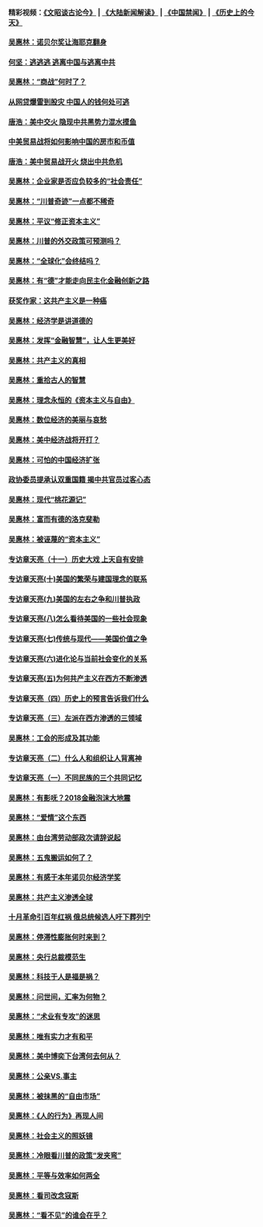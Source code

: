 #### 精彩视频：[《文昭谈古论今》](https://github.com/gfw-breaker/wenzhao/blob/master/README.md?t=12290331) | [《大陆新闻解读》](https://github.com/gfw-breaker/ntdtv-comedy/blob/master/README.md?t=12290331) | [《中国禁闻》](https://github.com/gfw-breaker/ntdtv-news/blob/master/README.md?t=12290331) | [《历史上的今天》](https://github.com/gfw-breaker/today-in-history/blob/master/README.md?t=12290331) 

#### [吴惠林：诺贝尔奖让海耶克翻身](../pages/nsc423/n10890049.md?t=12290331) 

#### [何坚：逃逃逃 逃离中国与逃离中共](../pages/nsc423/n10592891.md?t=12290331) 

#### [吴惠林：“商战”何时了？](../pages/nsc423/n10573558.md?t=12290331) 

#### [从网贷爆雷到股灾 中国人的钱何处可逃](../pages/nsc423/n10572800.md?t=12290331) 

#### [唐浩：美中交火 隐现中共黑势力混水摸鱼](../pages/nsc423/n10544040.md?t=12290331) 

#### [中美贸易战将如何影响中国的房市和币值](../pages/nsc423/n10543697.md?t=12290331) 

#### [唐浩：美中贸易战开火 烧出中共危机](../pages/nsc423/n10540126.md?t=12290331) 

#### [吴惠林：企业家是否应负较多的“社会责任”](../pages/nsc423/n10535022.md?t=12290331) 

#### [吴惠林：“川普奇迹”一点都不稀奇](../pages/nsc423/n10512808.md?t=12290331) 

#### [吴惠林：平议“修正资本主义”](../pages/nsc423/n10495724.md?t=12290331) 

#### [吴惠林：川普的外交政策可预测吗？](../pages/nsc423/n10462387.md?t=12290331) 

#### [吴惠林：“全球化”会终结吗？](../pages/nsc423/n10452838.md?t=12290331) 

#### [吴惠林：有“德”才能走向民主化金融创新之路](../pages/nsc423/n10432292.md?t=12290331) 

#### [获奖作家：这共产主义是一种癌](../pages/nsc423/n10431541.md?t=12290331) 

#### [吴惠林：经济学是讲道德的](../pages/nsc423/n10398014.md?t=12290331) 

#### [吴惠林：发挥“金融智慧”，让人生更美好](../pages/nsc423/n10375019.md?t=12290331) 

#### [吴惠林：共产主义的真相](../pages/nsc423/n10351394.md?t=12290331) 

#### [吴惠林：重拾古人的智慧](../pages/nsc423/n10337691.md?t=12290331) 

#### [吴惠林：理念永恒的《资本主义与自由》](../pages/nsc423/n10316274.md?t=12290331) 

#### [吴惠林：数位经济的美丽与哀愁](../pages/nsc423/n10292946.md?t=12290331) 

#### [吴惠林：美中经济战将开打？](../pages/nsc423/n10258825.md?t=12290331) 

#### [吴惠林：可怕的中国经济扩张](../pages/nsc423/n10219147.md?t=12290331) 

#### [政协委员提承认双重国籍 揭中共官员过客心态](../pages/nsc423/n10208809.md?t=12290331) 

#### [吴惠林：现代“桃花源记”](../pages/nsc423/n10185234.md?t=12290331) 

#### [吴惠林：富而有德的洛克斐勒](../pages/nsc423/n10142264.md?t=12290331) 

#### [吴惠林：被诬蔑的“资本主义”](../pages/nsc423/n10124816.md?t=12290331) 

#### [专访章天亮（十一）历史大戏 上天自有安排](../pages/nsc423/n10094905.md?t=12290331) 

#### [专访章天亮(十)美国的繁荣与建国理念的联系](../pages/nsc423/n10094899.md?t=12290331) 

#### [专访章天亮(九)美国的左右之争和川普执政](../pages/nsc423/n10094889.md?t=12290331) 

#### [专访章天亮(八)怎么看待美国的一些社会现象](../pages/nsc423/n10094857.md?t=12290331) 

#### [专访章天亮(七)传统与现代——美国价值之争](../pages/nsc423/n10093140.md?t=12290331) 

#### [专访章天亮(六)进化论与当前社会变化的关系](../pages/nsc423/n10092036.md?t=12290331) 

#### [专访章天亮(五)为何共产主义在西方不断渗透](../pages/nsc423/n10083620.md?t=12290331) 

#### [专访章天亮（四）历史上的预言告诉我们什么](../pages/nsc423/n10083606.md?t=12290331) 

#### [专访章天亮（三）左派在西方渗透的三领域](../pages/nsc423/n10081115.md?t=12290331) 

#### [吴惠林：工会的形成及其功能](../pages/nsc423/n10080633.md?t=12290331) 

#### [专访章天亮（二）什么人和组织让人背离神](../pages/nsc423/n10076637.md?t=12290331) 

#### [专访章天亮（一）不同民族的三个共同记忆](../pages/nsc423/n10074188.md?t=12290331) 

#### [吴惠林：有影呒？2018金融泡沫大地震](../pages/nsc423/n10040534.md?t=12290331) 

#### [吴惠林：“爱情”这个东西](../pages/nsc423/n10019423.md?t=12290331) 

#### [吴惠林：由台湾劳动部政次请辞说起](../pages/nsc423/n9979679.md?t=12290331) 

#### [吴惠林：五鬼搬运如何了？](../pages/nsc423/n9925338.md?t=12290331) 

#### [吴惠林：有感于本年诺贝尔经济学奖](../pages/nsc423/n9871883.md?t=12290331) 

#### [吴惠林：共产主义渗透全球](../pages/nsc423/n9812748.md?t=12290331) 

#### [十月革命引百年红祸 俄总统候选人吁下葬列宁](../pages/nsc423/n9810182.md?t=12290331) 

#### [吴惠林：停滞性膨胀何时来到？](../pages/nsc423/n9764136.md?t=12290331) 

#### [吴惠林：央行总裁模范生](../pages/nsc423/n9728134.md?t=12290331) 

#### [吴惠林：科技于人是福是祸？](../pages/nsc423/n9672982.md?t=12290331) 

#### [吴惠林：问世间，汇率为何物？](../pages/nsc423/n9621788.md?t=12290331) 

#### [吴惠林：“术业有专攻”的迷思](../pages/nsc423/n9580363.md?t=12290331) 

#### [吴惠林：唯有实力才有和平](../pages/nsc423/n9529599.md?t=12290331) 

#### [吴惠林：美中博奕下台湾何去何从？](../pages/nsc423/n9483598.md?t=12290331) 

#### [吴惠林：公亲VS.事主](../pages/nsc423/n9425637.md?t=12290331) 

#### [吴惠林：被抹黑的“自由市场”](../pages/nsc423/n9351545.md?t=12290331) 

#### [吴惠林：《人的行为》再现人间](../pages/nsc423/n9296339.md?t=12290331) 

#### [吴惠林：社会主义的照妖镜](../pages/nsc423/n9243460.md?t=12290331) 

#### [吴惠林：冷眼看川普的政策“发夹弯”](../pages/nsc423/n9120684.md?t=12290331) 

#### [吴惠林：平等与效率如何两全](../pages/nsc423/n9075430.md?t=12290331) 

#### [吴惠林：看司改念寇斯](../pages/nsc423/n9024915.md?t=12290331) 

#### [吴惠林：“看不见”的谁会在乎？](../pages/nsc423/n8977488.md?t=12290331) 

